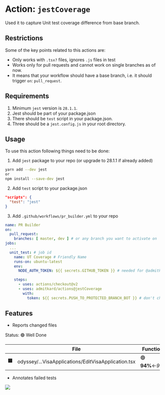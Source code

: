# Action: `jestCoverage`
Used it to capture Unit test coverage difference from base branch.

## Restrictions
Some of the key points related to this actions are:
- Only works with `.tsx?` files, ignores `.js` files in test
- Works only for pull requests and cannot work on single branches as of now.
- It means that your workflow should have a base branch, i.e. it should trigger `on`: `pull_request`.


## Requirements
1. Minimum `jest` version is `28.1.1`.
2. Jest should be part of your package.json
3. There should be `test` script in your package.json.
5. Three should be a `jest.config.js` in your root directory.

## Usage
To use this action following things need to be done:
1. Add `jest` package to your repo (or upgrade to 28.1.1 if already added)
```bash
yarn add --dev jest
or
npm install --save-dev jest
```

2. Add `test` script to your package.json
```json
"scripts": {
  "test": "jest"
}
```

3. Add `.github/workflows/pr_builder.yml` to your repo<br/>
```yml
name: PR Builder
on:
  pull_request:
    branches: [ master, dev ] # or any branch you want to activate on
jobs:
  ...
  unit_test: # job id
    name: UT Coverage # Friendly Name
    runs-on: ubuntu-latest
    env:
      NODE_AUTH_TOKEN: ${{ secrets.GITHUB_TOKEN }} # needed for @admitkard/* packages

    steps:
      - uses: actions/checkout@v2
      - uses: admitkard/actions@jestCoverage
        with:
          token: ${{ secrets.PUSH_TO_PROTECTED_BRANCH_BOT }} # don't change it
```

## Features
- Reports changed files
 
Status: 🟢 Well Done

|  | File | Functions | Branches | Statements |
| -------- | -------- | -------- | -------- | -------- |
| <b title="Modified">🟨</b> | odyssey/...VisaApplications/EditVisaApplication.tsx | 🟢 <b title="94.44 (17/18)">**94%**</b>←<i title="94.44 (17/18)">_94%_</i> | 🟢 <b title="72.22 (13/18)">**72%**</b>←<i title="72.22 (13/18)">_72%_</i> | 🟢 <b title="95.23 (20/21)">**95%**</b>←<i title="95.23 (20/21)">_95%_</i> |

- Annotates failed tests

![](https://aws1.discourse-cdn.com/github/optimized/2X/f/fc706d492f8e7c6e328e17d0eb412b89eb120d54_2_690x390.png)
